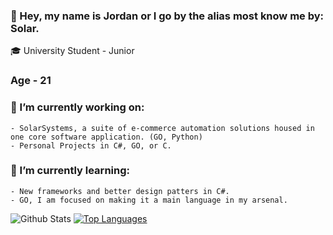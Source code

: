 ### 👋 Hey, my name is Jordan or I go by the alias most know me by: Solar.

🎓 University Student - Junior

### Age - 21

### 🔭 I’m currently working on:
    - SolarSystems, a suite of e-commerce automation solutions housed in one core software application. (GO, Python)
    - Personal Projects in C#, GO, or C.

### 🌱 I’m currently learning:
    - New frameworks and better design patters in C#.
    - GO, I am focused on making it a main language in my arsenal. 
    
![Github Stats](https://github-readme-stats.vercel.app/api?username=i7solar&count_private=true&theme=dracula)
[![Top Languages](https://github-readme-stats.vercel.app/api/top-langs/?username=i7solar&theme=dracula)](https://github.com/anuraghazra/github-readme-stats)

